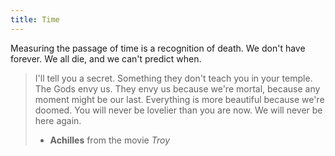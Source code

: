 ```yaml
---
title: Time
---
```

Measuring the passage of time is a recognition of death. We don't have forever. We all die, and we can't predict when.

> I'll tell you a secret. Something they don't teach you in your temple. The Gods envy us. They envy us because we're mortal, because any moment might be our last. Everything is more beautiful because we're doomed. You will never be lovelier than you are now. We will never be here again.
> - **Achilles** from the movie *Troy*